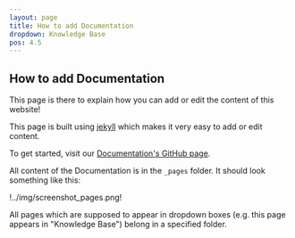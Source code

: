 ```yaml
---
layout: page
title: How to add Documentation
dropdown: Knowledge Base
pos: 4.5
---
```



How to add Documentation
---------------------

This page is there to explain how you can add or edit the content of this website!

This page is built using [jekyll](http://www.jekyllrb.com) which makes it very easy to add or edit content.

To get started, visit our [Documentation's GitHub page](https://github.com/freme-project/Documentation).

All content of the Documentation is in the `_pages` folder. It should look something like this:

!../img/screenshot_pages.png!

All pages which are supposed to appear in dropdown boxes (e.g. this page appears in "Knowledge Base") belong in a specified folder.

